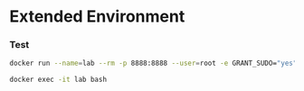 # Extended Environment


### Test
```bash
docker run --name=lab --rm -p 8888:8888 --user=root -e GRANT_SUDO="yes" -e JUPYTER_ENABLE_LAB="yes" gpu-lab-ex:latest

docker exec -it lab bash
```